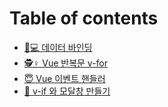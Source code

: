 # Table of contents

* [👩💻 데이터 바인딩](README.md)
* [🕵♀ Vue 반복문 v-for](vue-v-for.md)
* [😇 Vue 이벤트 핸들러](vue.md)
* [🤔 v-if 와 모달창 만들기](v-if.md)
